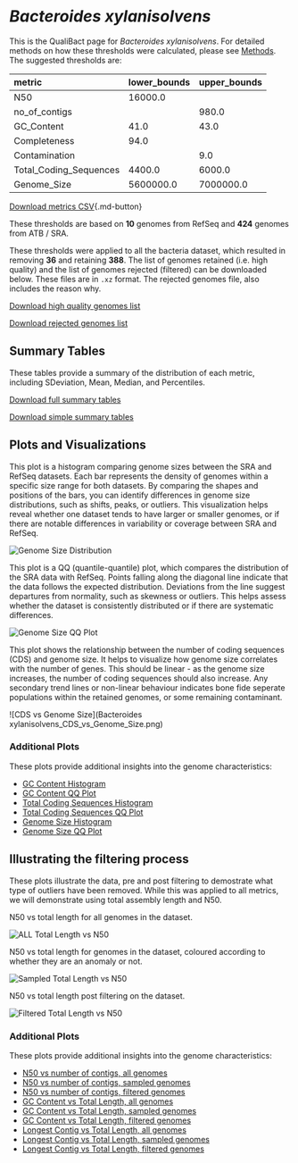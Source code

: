 # *Bacteroides xylanisolvens*

This is the QualiBact page for *Bacteroides xylanisolvens*. For detailed methods on how these thresholds were calculated, please see [Methods](../../methods.md).
The suggested thresholds are: 

| metric                 | lower_bounds   | upper_bounds   |
|:-----------------------|:---------------|:---------------|
| N50                    | 16000.0        |                |
| no_of_contigs          |                | 980.0          |
| GC_Content             | 41.0           | 43.0           |
| Completeness           | 94.0           |                |
| Contamination          |                | 9.0            |
| Total_Coding_Sequences | 4400.0         | 6000.0         |
| Genome_Size            | 5600000.0      | 7000000.0      |

[Download metrics CSV](Bacteroides_xylanisolvens_metrics.csv){.md-button}


These thresholds are based on **10** genomes from RefSeq and **424** genomes from ATB / SRA.

These thresholds were applied to all the bacteria dataset, which resulted in removing **36** and retaining **388**.
The list of genomes retained (i.e. high quality) and the list of genomes rejected (filtered) can be downloaded below. These files are in `.xz` format. The rejected genomes file, also includes the reason why.

[Download high quality genomes list](Bacteroides_xylanisolvens_high_quality_genomes.csv.xz)


[Download rejected genomes list](Bacteroides_xylanisolvens_filtered_out_genomes.csv.xz)



## Summary Tables
These tables provide a summary of the distribution of each metric, including SDeviation, Mean, Median, and Percentiles.

[Download full summary tables](summary.csv)

[Download simple summary tables](selected_summary.csv)

## Plots and Visualizations

This plot is a histogram comparing genome sizes between the SRA and RefSeq datasets. Each bar represents the density of genomes within a specific size range for both datasets. By comparing the shapes and positions of the bars, you can identify differences in genome size distributions, such as shifts, peaks, or outliers. This visualization helps reveal whether one dataset tends to have larger or smaller genomes, or if there are notable differences in variability or coverage between SRA and RefSeq.

![Genome Size Distribution](Genome_Size_refseq_histogram_kde.png)

This plot is a QQ (quantile-quantile) plot, which compares the distribution of the SRA data with RefSeq. Points falling along the diagonal line indicate that the data follows the expected distribution. Deviations from the line suggest departures from normality, such as skewness or outliers. This helps assess whether the dataset is consistently distributed or if there are systematic differences.

![Genome Size QQ Plot](Genome_Size_refseq_qqplot.png)

This plot shows the relationship between the number of coding sequences (CDS) and genome size. It helps to visualize how genome size correlates with the number of genes. This should be linear - as the genome size increases, the number of coding sequences should also increase. Any secondary trend lines or non-linear behaviour indicates bone fide seperate populations within the retained genomes, or some remaining contaminant. 

![CDS vs Genome Size](Bacteroides xylanisolvens_CDS_vs_Genome_Size.png)

### Additional Plots

These plots provide additional insights into the genome characteristics:

- [GC Content Histogram](GC_Content_refseq_histogram_kde.png)
- [GC Content QQ Plot](GC_Content_refseq_qqplot.png)
- [Total Coding Sequences Histogram](Total_Coding_Sequences_refseq_histogram_kde.png)
- [Total Coding Sequences QQ Plot](Total_Coding_Sequences_refseq_qqplot.png)
- [Genome Size Histogram](Genome_Size_refseq_histogram_kde.png)
- [Genome Size QQ Plot](Genome_Size_refseq_qqplot.png)
## Illustrating the filtering process
These plots illustrate the data, pre and post filtering to demostrate what type of outliers have been removed. While this was applied to all metrics, we will demonstrate using total assembly length and N50.

N50 vs total length for all genomes in the dataset.

![ALL Total Length vs N50](Bacteroides_xylanisolvens_all_total_length_N50.png)

N50 vs total length for genomes in the dataset, coloured according to whether they are an anomaly or not.

![Sampled Total Length vs N50](Bacteroides_xylanisolvens_sample_total_length_N50.png)

N50 vs total length post filtering on the dataset.

![Filtered Total Length vs N50](Bacteroides_xylanisolvens_filt_total_length_N50.png)

### Additional Plots

These plots provide additional insights into the genome characteristics:

- [N50 vs number of contigs, all genomes](Bacteroides_xylanisolvens_all_N50_number.png)
- [N50 vs number of contigs, sampled genomes](Bacteroides_xylanisolvens_sample_N50_number.png)
- [N50 vs number of contigs, filtered genomes](Bacteroides_xylanisolvens_filt_N50_number.png)
- [GC Content vs Total Length, all genomes](Bacteroides_xylanisolvens_all_total_length_GC_Content.png)
- [GC Content vs Total Length, sampled genomes](Bacteroides_xylanisolvens_sample_total_length_GC_Content.png)
- [GC Content vs Total Length, filtered genomes](Bacteroides_xylanisolvens_filt_total_length_GC_Content.png)
- [Longest Contig vs Total Length, all genomes](Bacteroides_xylanisolvens_all_total_length_longest.png)
- [Longest Contig vs Total Length, sampled genomes](Bacteroides_xylanisolvens_sample_total_length_longest.png)
- [Longest Contig vs Total Length, filtered genomes](Bacteroides_xylanisolvens_filt_total_length_longest.png)

